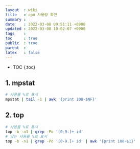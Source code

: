 ```yaml
---
layout  : wiki
title   : cpu 사용량 확인
summary : 
date    : 2022-03-08 09:51:11 +0900
updated : 2022-03-08 10:02:07 +0900
tags    : 
toc     : true
public  : true
parent  : 
latex   : false
---
```

* TOC
{:toc}

## 1. mpstat
```sh
# 사용률 %로 표시
mpstat | tail -1 | awk '{print 100-$NF}'
```

## 2. top
```sh
# 사용률 %로 표시
top -b -n1 | grep -Po '[0-9.]+ id'
# 남는 사용률 %로 표시
top -b -n1 | grep -Po '[0-9.]+ id' | awk '{print 100-$1}'
```
